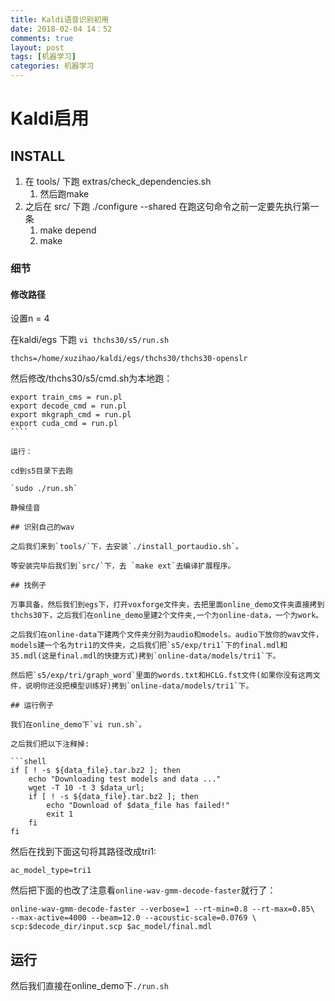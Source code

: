 ```yaml
---
title: Kaldi语音识别初用
date: 2018-02-04 14：52
comments: true
layout: post
tags: [机器学习]
categories: 机器学习
---
```

# Kaldi启用

## INSTALL

1. 在 tools/ 下跑 extras/check_dependencies.sh
    1. 然后跑make
2. 之后在 src/ 下跑 ./configure --shared 在跑这句命令之前一定要先执行第一条
    1. make depend
    2. make
<!--more-->
### 细节

#### 修改路径

设置n = 4

在kaldi/egs 下跑 `vi thchs30/s5/run.sh` 


`thchs=/home/xuzihao/kaldi/egs/thchs30/thchs30-openslr`


然后修改/thchs30/s5/cmd.sh为本地跑：

```shell
export train_cms = run.pl
export decode_cmd = run.pl
export mkgraph_cmd = run.pl
export cuda_cmd = run.pl
​````

运行：

cd到s5目录下去跑

`sudo ./run.sh`

静候佳音

## 识别自己的wav

之后我们来到`tools/`下，去安装`./install_portaudio.sh`。

等安装完毕后我们到`src/`下，去 `make ext`去编译扩展程序。

## 找例子

万事具备，然后我们到egs下，打开voxforge文件夹，去把里面online_demo文件夹直接拷到thchs30下，之后我们在online_demo里建2个文件夹,一个为online-data，一个为work。

之后我们在online-data下建两个文件夹分别为audio和models。audio下放你的wav文件，models建一个名为tri1的文件夹，之后我们把`s5/exp/tri1`下的final.mdl和35.mdl(这是final.mdl的快捷方式)拷到`online-data/models/tri1`下。

然后把`s5/exp/tri/graph_word`里面的words.txt和HCLG.fst文件(如果你没有这两文件，说明你还没把模型训练好)拷到`online-data/models/tri1`下。

## 运行例子

我们在online_demo下`vi run.sh`。

之后我们把以下注释掉:

​```shell
if [ ! -s ${data_file}.tar.bz2 ]; then
    echo "Downloading test models and data ..."
    wget -T 10 -t 3 $data_url;
    if [ ! -s ${data_file}.tar.bz2 ]; then
        echo "Download of $data_file has failed!"
        exit 1
    fi
fi
```

然后在找到下面这句将其路径改成tri1:

```shell
ac_model_type=tri1
```

然后把下面的也改了注意看`online-wav-gmm-decode-faster`就行了：

```shell
online-wav-gmm-decode-faster --verbose=1 --rt-min=0.8 --rt-max=0.85\
--max-active=4000 --beam=12.0 --acoustic-scale=0.0769 \
scp:$decode_dir/input.scp $ac_model/final.mdl
```

## 运行

然后我们直接在online_demo下`./run.sh`

